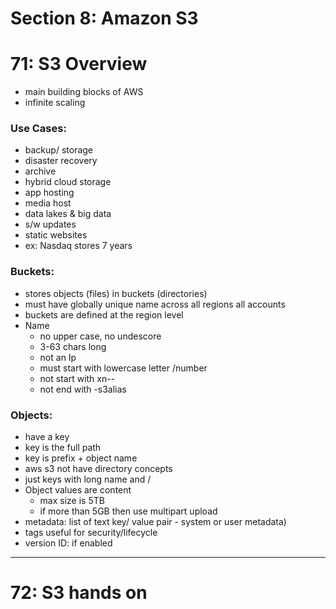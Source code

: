 # Section 8: Amazon S3

# 71: S3 Overview
- main building blocks of AWS
- infinite scaling

### Use Cases:
- backup/ storage
- disaster recovery
- archive
- hybrid cloud storage
- app hosting
- media host
- data lakes & big data
- s/w updates
- static websites
- ex: Nasdaq stores 7 years

### Buckets:
- stores objects (files) in buckets (directories)
- must have globally unique name across all regions all accounts
- buckets are defined at the region level
- Name
  - no upper case, no undescore
  - 3-63 chars long
  - not an Ip
  - must start with lowercase letter /number
  - not start with xn--
  - not end with -s3alias

### Objects:
- have a key
- key is the full path
- key is prefix + object name
- aws s3 not have directory concepts
- just keys with long name and /
- Object values are content
  - max size is 5TB
  - if more than 5GB then use multipart upload
- metadata: list of text key/ value pair - system or user metadata)
- tags useful for security/lifecycle
- version ID: if enabled

---

# 72: S3 hands on

